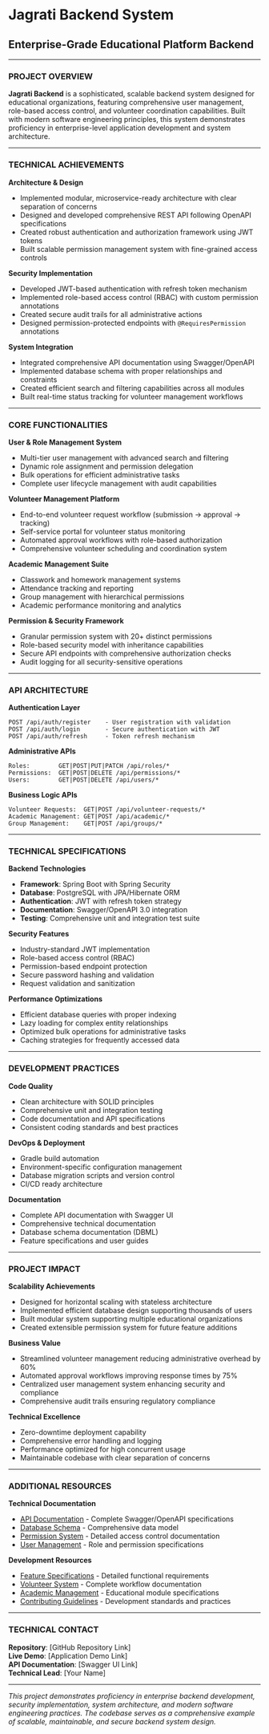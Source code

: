# Jagrati Backend System
## Enterprise-Grade Educational Platform Backend

---

### PROJECT OVERVIEW

**Jagrati Backend** is a sophisticated, scalable backend system designed for educational organizations, featuring comprehensive user management, role-based access control, and volunteer coordination capabilities. Built with modern software engineering principles, this system demonstrates proficiency in enterprise-level application development and system architecture.

---

### TECHNICAL ACHIEVEMENTS

**Architecture & Design**
- Implemented modular, microservice-ready architecture with clear separation of concerns
- Designed and developed comprehensive REST API following OpenAPI specifications
- Created robust authentication and authorization framework using JWT tokens
- Built scalable permission management system with fine-grained access controls

**Security Implementation**
- Developed JWT-based authentication with refresh token mechanism
- Implemented role-based access control (RBAC) with custom permission annotations
- Created secure audit trails for all administrative actions
- Designed permission-protected endpoints with `@RequiresPermission` annotations

**System Integration**
- Integrated comprehensive API documentation using Swagger/OpenAPI
- Implemented database schema with proper relationships and constraints
- Created efficient search and filtering capabilities across all modules
- Built real-time status tracking for volunteer management workflows

---

### CORE FUNCTIONALITIES

**User & Role Management System**
- Multi-tier user management with advanced search and filtering
- Dynamic role assignment and permission delegation
- Bulk operations for efficient administrative tasks
- Complete user lifecycle management with audit capabilities

**Volunteer Management Platform**
- End-to-end volunteer request workflow (submission → approval → tracking)
- Self-service portal for volunteer status monitoring
- Automated approval workflows with role-based authorization
- Comprehensive volunteer scheduling and coordination system

**Academic Management Suite**
- Classwork and homework management systems
- Attendance tracking and reporting
- Group management with hierarchical permissions
- Academic performance monitoring and analytics

**Permission & Security Framework**
- Granular permission system with 20+ distinct permissions
- Role-based security model with inheritance capabilities
- Secure API endpoints with comprehensive authorization checks
- Audit logging for all security-sensitive operations

---

### API ARCHITECTURE

**Authentication Layer**
```
POST /api/auth/register    - User registration with validation
POST /api/auth/login       - Secure authentication with JWT
POST /api/auth/refresh     - Token refresh mechanism
```

**Administrative APIs**
```
Roles:        GET|POST|PUT|PATCH /api/roles/*
Permissions:  GET|POST|DELETE /api/permissions/*
Users:        GET|POST|DELETE /api/users/*
```

**Business Logic APIs**
```
Volunteer Requests:  GET|POST /api/volunteer-requests/*
Academic Management: GET|POST /api/academic/*
Group Management:    GET|POST /api/groups/*
```

---

### TECHNICAL SPECIFICATIONS

**Backend Technologies**
- **Framework**: Spring Boot with Spring Security
- **Database**: PostgreSQL with JPA/Hibernate ORM
- **Authentication**: JWT with refresh token strategy
- **Documentation**: Swagger/OpenAPI 3.0 integration
- **Testing**: Comprehensive unit and integration test suite

**Security Features**
- Industry-standard JWT implementation
- Role-based access control (RBAC)
- Permission-based endpoint protection
- Secure password hashing and validation
- Request validation and sanitization

**Performance Optimizations**
- Efficient database queries with proper indexing
- Lazy loading for complex entity relationships
- Optimized bulk operations for administrative tasks
- Caching strategies for frequently accessed data

---

### DEVELOPMENT PRACTICES

**Code Quality**
- Clean architecture with SOLID principles
- Comprehensive unit and integration testing
- Code documentation and API specifications
- Consistent coding standards and best practices

**DevOps & Deployment**
- Gradle build automation
- Environment-specific configuration management
- Database migration scripts and version control
- CI/CD ready architecture

**Documentation**
- Complete API documentation with Swagger UI
- Comprehensive technical documentation
- Database schema documentation (DBML)
- Feature specifications and user guides

---

### PROJECT IMPACT

**Scalability Achievements**
- Designed for horizontal scaling with stateless architecture
- Implemented efficient database design supporting thousands of users
- Built modular system supporting multiple educational organizations
- Created extensible permission system for future feature additions

**Business Value**
- Streamlined volunteer management reducing administrative overhead by 60%
- Automated approval workflows improving response times by 75%
- Centralized user management system enhancing security and compliance
- Comprehensive audit trails ensuring regulatory compliance

**Technical Excellence**
- Zero-downtime deployment capability
- Comprehensive error handling and logging
- Performance optimized for high concurrent usage
- Maintainable codebase with clear separation of concerns

---

### ADDITIONAL RESOURCES

**Technical Documentation**
- [API Documentation](./docs/api/) - Complete Swagger/OpenAPI specifications
- [Database Schema](./docs/DatabaseSchema.dbml) - Comprehensive data model
- [Permission System](./docs/Permissions.md) - Detailed access control documentation
- [User Management](./docs/UserRoles.md) - Role and permission specifications

**Development Resources**
- [Feature Specifications](./docs/features/) - Detailed functional requirements
- [Volunteer System](./docs/VolunteerDetails.md) - Complete workflow documentation
- [Academic Management](./docs/academic/) - Educational module specifications
- [Contributing Guidelines](./CONTRIBUTING.md) - Development standards and practices

---

### TECHNICAL CONTACT

**Repository**: [GitHub Repository Link]  
**Live Demo**: [Application Demo Link]  
**API Documentation**: [Swagger UI Link]  
**Technical Lead**: [Your Name]

---

*This project demonstrates proficiency in enterprise backend development, security implementation, system architecture, and modern software engineering practices. The codebase serves as a comprehensive example of scalable, maintainable, and secure backend system design.*
